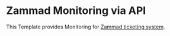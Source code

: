 # Zammad Monitoring via API

This Template provides Monitoring for [Zammad ticketing system](https://zammad.com/).

